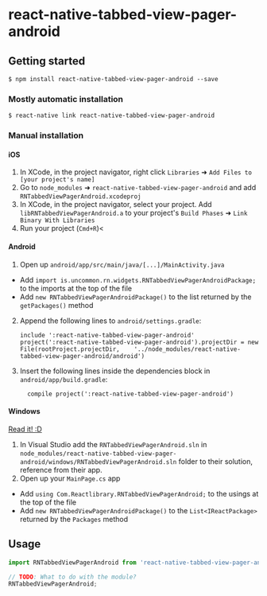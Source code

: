 
# react-native-tabbed-view-pager-android

## Getting started

`$ npm install react-native-tabbed-view-pager-android --save`

### Mostly automatic installation

`$ react-native link react-native-tabbed-view-pager-android`

### Manual installation


#### iOS

1. In XCode, in the project navigator, right click `Libraries` ➜ `Add Files to [your project's name]`
2. Go to `node_modules` ➜ `react-native-tabbed-view-pager-android` and add `RNTabbedViewPagerAndroid.xcodeproj`
3. In XCode, in the project navigator, select your project. Add `libRNTabbedViewPagerAndroid.a` to your project's `Build Phases` ➜ `Link Binary With Libraries`
4. Run your project (`Cmd+R`)<

#### Android

1. Open up `android/app/src/main/java/[...]/MainActivity.java`
  - Add `import is.uncommon.rn.widgets.RNTabbedViewPagerAndroidPackage;` to the imports at the top of the file
  - Add `new RNTabbedViewPagerAndroidPackage()` to the list returned by the `getPackages()` method
2. Append the following lines to `android/settings.gradle`:
  	```
  	include ':react-native-tabbed-view-pager-android'
  	project(':react-native-tabbed-view-pager-android').projectDir = new File(rootProject.projectDir, 	'../node_modules/react-native-tabbed-view-pager-android/android')
  	```
3. Insert the following lines inside the dependencies block in `android/app/build.gradle`:
  	```
      compile project(':react-native-tabbed-view-pager-android')
  	```

#### Windows
[Read it! :D](https://github.com/ReactWindows/react-native)

1. In Visual Studio add the `RNTabbedViewPagerAndroid.sln` in `node_modules/react-native-tabbed-view-pager-android/windows/RNTabbedViewPagerAndroid.sln` folder to their solution, reference from their app.
2. Open up your `MainPage.cs` app
  - Add `using Com.Reactlibrary.RNTabbedViewPagerAndroid;` to the usings at the top of the file
  - Add `new RNTabbedViewPagerAndroidPackage()` to the `List<IReactPackage>` returned by the `Packages` method


## Usage
```javascript
import RNTabbedViewPagerAndroid from 'react-native-tabbed-view-pager-android';

// TODO: What to do with the module?
RNTabbedViewPagerAndroid;
```
  